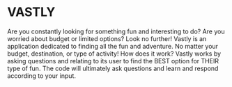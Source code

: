 # VASTLY
Are you constantly looking for something fun and interesting to do? Are you worried about budget or limited options? Look no further! Vastly is an application dedicated to finding all the fun and adventure. No matter your budget, destination, or type of activity!
How does it work? Vastly works by asking questions and relating to its user to find the BEST option for THEIR type of fun. The code will ultimately ask questions and learn and respond according to your input.
